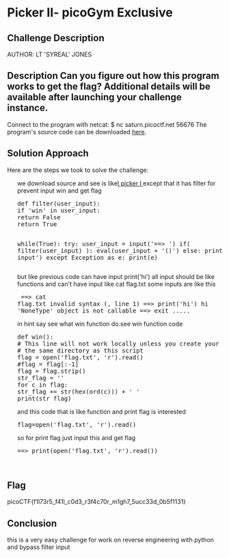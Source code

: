 
<!DOCTYPE html>
<html>
<body>
<h1>Picker II- picoGym Exclusive</h1>

<h2>Challenge Description</h2>
<p> AUTHOR: LT 'SYREAL' JONES

Description
Can you figure out how this program works to get the flag?
Additional details will be available after launching your challenge instance.
------------------------------------------------------------------------------
Connect to the program with netcat:
$ nc saturn.picoctf.net 56676
The program's source code can be downloaded <a href="https://artifacts.picoctf.net/c/522/picker-II.py">here</a>.

</p>

<h2>Solution Approach</h2>
<p>Here are the steps we took to solve the challenge:</p>
<ol>
we download source and see is like<a href="https://phantom1ss.github.io/blog/2024/practice/picoctf/PickerI/writeup1.md">l picker I </a>except that it has filter for prevent input win and get flag
<pre>
def filter(user_input):
if 'win' in user_input:
return False
return True


while(True):
try:
user_input = input('==> ')
if( filter(user_input) ):
eval(user_input + '()')
else:
print('Illegal input')
except Exception as e:
print(e)
</pre>
but like previous code can have input print('hi') all input should be like functions and can't have input like cat flag.txt
some inputs are like this<pre>
==> cat flag.txt
invalid syntax (<string>, line 1)
==> print('hi')
hi
'NoneType' object is not callable
==> exit
.....
</pre>
in hint say see what win function do.see win function code
<pre>
def win():
# This line will not work locally unless you create your own 'flag.txt' in
# the same directory as this script
flag = open('flag.txt', 'r').read()
#flag = flag[:-1]
flag = flag.strip()
str_flag = ''
for c in flag:
str_flag += str(hex(ord(c))) + ' '
print(str_flag)
</pre>
and this code that is like function and print flag is interested
<pre>
flag=open('flag.txt', 'r').read()
</pre>
so for print flag just input this and get flag
<pre>
==> print(open('flag.txt', 'r').read())
</pre>

</ol>
<br>
<h2>Flag</h2>
<p class="flag">picoCTF{f1l73r5_f41l_c0d3_r3f4c70r_m1gh7_5ucc33d_0b5f1131}

<h2>Conclusion</h2>
<p>this is a very easy challenge for work on reverse engineering with python and bypass filter input</p>
</body>
</html>







